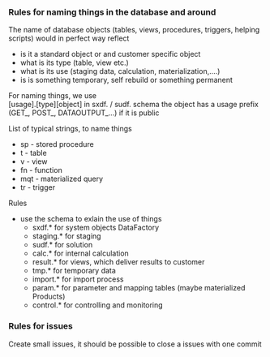 
### Rules for naming things in the database and around
The name of database objects (tables, views, procedures, triggers, helping scripts) would in perfect way reflect
* is it a standard object or and customer specific object 
* what is its type (table, view etc.)
* what is its use (staging data, calculation, materialization,....) 
* is is something temporary, self rebuild or something permanent



For naming things, we use   
[usage].[type][object]
in sxdf. / sudf. schema the object has a usage prefix (GET_, POST_, DATAOUTPUT_...) if it is public


List of typical strings, to name things  
* sp - stored procedure
* t - table
* v - view
* fn - function
* mqt - materialized query
* tr - trigger

Rules
* use the schema to exlain the use of things
    * sxdf.* for system objects DataFactory
    * staging.* for staging
    * sudf.* for solution
    * calc.* for internal calculation 
    * result.* for views, which deliver results to customer
    * tmp.* for temporary data
    * import.* for import process
    * param.* for parameter and mapping tables (maybe materialized Products)
    * control.* for controlling and monitoring
 

 ### Rules for issues
 Create small issues, it should be possible to close a issues with one commit



